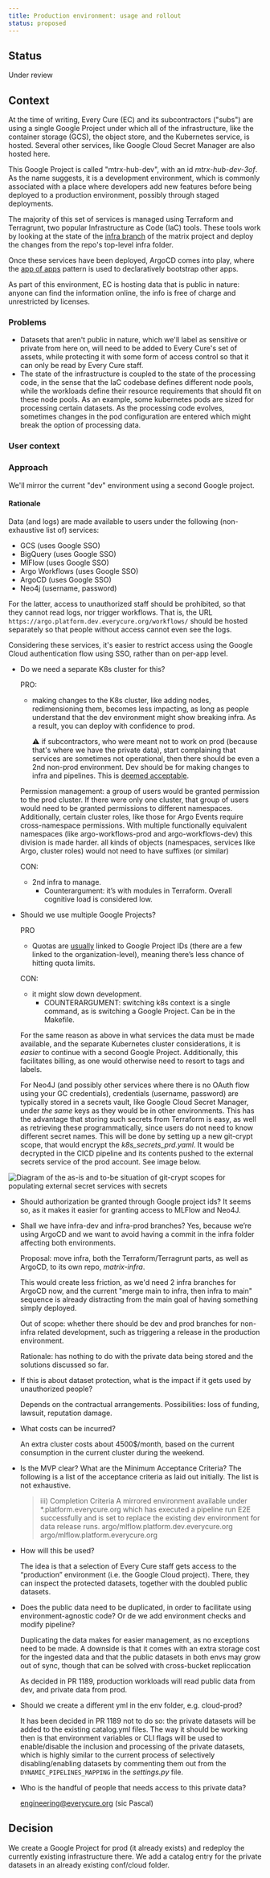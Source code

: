 ```yaml
---
title: Production environment: usage and rollout
status: proposed
---
```


## Status

Under review

## Context

At the time of writing, Every Cure (EC) and its subcontractors ("subs")
are using a single Google Project under which all of the
infrastructure, like the container storage (GCS), the object store, and
the Kubernetes service, is hosted. Several other services, like Google
Cloud Secret Manager are also hosted here.

This Google Project is called "mtrx-hub-dev", with an id
_mtrx-hub-dev-3of_. As the name suggests, it is a development
environment, which is commonly associated with a place where developers
add new features before being deployed to a production environment,
possibly through staged deployments.

The majority of this set of services is managed using Terraform and Terragrunt,
two popular Infrastructure as Code (IaC) tools. These tools work by looking at
the state of the [infra
branch](https://github.com/everycure-org/matrix/tree/infra) of the matrix
project and deploy the changes from the repo's top-level infra folder.

Once these services have been deployed, ArgoCD comes into play, where the [app
of apps](https://argo-cd.readthedocs.io/en/latest/operator-manual/cluster-bootstrapping/#app-of-apps-pattern)
pattern is used to declaratively bootstrap other apps.

As part of this environment, EC is hosting data that is public in nature:
anyone can find the information online, the info is free of charge and
unrestricted by licenses.


### Problems

- Datasets that aren't public in nature, which we'll label as sensitive or
  private from here on, will need to be added to Every Cure's set of assets,
  while protecting it with some form of access control so that it can only be
  read by Every Cure staff.
- The state of the infrastructure is coupled to the state of the processing
  code, in the sense that the IaC codebase defines different node pools, while
  the workloads define their resource requirements that should fit on these node
   pools. As an example, some kubernetes pods are sized for processing certain
  datasets. As the processing code evolves, sometimes changes in the pod
  configuration are entered which might break the option of processing data.

### User context

### Approach

We'll mirror the current "dev" environment using a second Google project.

#### Rationale

Data (and logs) are made available to users under the following (non-exhaustive
list of) services:

- GCS (uses Google SSO)
- BigQuery (uses Google SSO)
- MlFlow (uses Google SSO)
- Argo Workflows (uses Google SSO)
- ArgoCD (uses Google SSO)
- Neo4j (username, password)

For the latter, access to unauthorized staff should be prohibited, so that they
cannot read logs, nor trigger workflows. That is, the URL
`https://argo.platform.dev.everycure.org/workflows/` should be hosted
separately so that people without access cannot even see the logs.

Considering these services, it's easier to restrict access using the Google
Cloud authentication flow using SSO, rather than on per-app level.

- Do we need a separate K8s cluster for this?

  PRO:

   - making changes to the K8s cluster, like adding nodes, redimensioning them,
     becomes less impacting, as long as people understand that the dev environment
     might show breaking infra. As a result, you can deploy with confidence to prod.

     :warning: if subcontractors, who were meant not to work on prod (because
	that's where we have the private data), start complaining that services are
	sometimes not operational, then there should be even a 2nd non-prod
	environment. Dev should be for making changes to infra and pipelines. This is
	[deemed acceptable](https://github.com/everycure-org/matrix/pull/1189/files#r1967251696).

   Permission management: a group of users would be granted permission to the prod
   cluster. If there were only one cluster, that group of users would need to be
   granted permissions to different namespaces. Additionally, certain cluster
   roles, like those for Argo Events require cross-namespace permissions. With
   multiple functionally equivalent namespaces (like argo-workflows-prod and
   argo-workflows-dev) this division is made harder.  all kinds of objects
   (namespaces, services like Argo, cluster roles) would not need to have suffixes
   (or similar)
 
  CON:

  - 2nd infra to manage.
    - Counterargument: it’s with modules in Terraform. Overall cognitive load is considered low.

- Should we use multiple Google Projects?
  
  PRO

  - Quotas are [usually](https://cloud.google.com/docs/quotas/view-manage)
    linked to Google Project IDs (there are a few linked to the
    organization-level), meaning there’s less chance of hitting quota limits.

  CON:

  - it might slow down development.
    - COUNTERARGUMENT: switching k8s context is a single command, as is
      switching a Google Project. Can be in the Makefile.

   For the same reason as above in what services the data must be made available,
   and the separate Kubernetes cluster considerations, it is _easier_ to continue
   with a second Google Project.  Additionally, this facilitates billing, as one
   would otherwise need to resort to tags and labels.
   
   For Neo4J (and possibly other services where there is no OAuth flow using your
   GC credentials), credentials (username, password) are typically stored in a
   secrets vault, like Google Cloud Secret Manager, under _the same_ keys as they would
   be in other environments. This has the advantage that storing such secrets from
   Terraform is easy, as well as retrieving these programmatically, since users do
   not need to know different secret names.
   This will be done by setting up a new git-crypt scope, that would encrypt the
   _k8s_secrets_prd.yaml_. It would be decrypted in the CICD pipeline and its
   contents pushed to the external secrets service of the prod account. See image below.

 ![Diagram of the as-is and to-be situation of git-crypt scopes for populating external secret services with secrets](../../assets/img/git-crypt-prod.excalidraw.svg "Upcoming changes to the git-crypt scopes")

- Should authorization be granted through Google project ids?
  It seems so, as it makes it easier for granting access to MLFlow and Neo4J.

- Shall we have infra-dev and infra-prod branches?  Yes, because we’re using
  ArgoCD and we want to avoid having a commit in the infra folder affecting both
  environments.

  Proposal: move infra, both the Terraform/Terragrunt parts, as well as ArgoCD,
  to its own repo, _matrix-infra_.  

  This would create less friction, as we'd need 2 infra branches for ArgoCD
  now, and the current "merge main to infra, then infra to main" sequence is
  already distracting from the main goal of having something simply deployed.

  Out of scope: whether there should be dev and prod branches for non-infra
  related development, such as triggering a release in the production
  environment. 

  Rationale: has nothing to do with the private data being stored and the
  solutions discussed so far.


- If this is about dataset protection, what is the impact if it gets used by
  unauthorized people?

  Depends on the contractual arrangements. Possibilities: loss of funding,
  lawsuit, reputation damage.

- What costs can be incurred?

  An extra cluster costs about 4500$/month, based on the current consumption in
  the current cluster during the weekend.

- Is the MVP clear? What are the Minimum Acceptance Criteria?
  The following is a list of the acceptance criteria as laid out initially. The list is not exhaustive.

  > iii) Completion Criteria
  > A mirrored environment available under *.platform.everycure.org which has executed a pipeline run E2E successfully and is set to replace the existing dev environment for data release runs. 
  > argo/mlflow.platform.dev.everycure.org
  > argo/mlflow.platform.everycure.org

- How will this be used?

  The idea is that a selection of Every Cure staff gets access to the
  “production” environment (i.e. the Google Cloud project). There, they can
  inspect the protected datasets, together with the doubled public datasets.

- Does the public data need to be duplicated, in order to facilitate using
  environment-agnostic code? Or de we add environment checks and modify
  pipeline?

  Duplicating the data makes for easier management, as no exceptions need to be
  made. A downside is that it comes with an extra storage cost for the ingested
  data and that the public datasets in both envs may grow out of sync, though
  that can be solved with cross-bucket repliccation

  As decided in PR 1189, production workloads will read public data from dev,
  and private data from prod.

- Should we create a different yml in the env folder, e.g. cloud-prod?

  It has been decided in PR 1189 not to do so: the private datasets will be
  added to the existing catalog.yml files. The way it should be working then is
  that environment variables or CLI flags will be used to enable/disable the
  inclusion and processing of the private datasets, which is highly similar to
  the current process of selectively disabling/enabling datasets by commenting
  them out from the `DYNAMIC_PIPELINES_MAPPING` in the _settings.py_ file.

- Who is the handful of people that needs access to this private data?

  engineering@everycure.org (sic Pascal)

## Decision

We create a Google Project for prod (it already exists) and redeploy the
currently existing infrastructure there.  We add a catalog entry for the
private datasets in an already existing conf/cloud folder.


